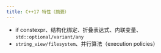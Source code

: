```yaml
---
title: C++17 特性（摘要）
---
```


- if constexpr、结构化绑定、折叠表达式、内联变量、`std::optional/variant/any`
- `string_view/filesystem`、并行算法（execution policies）

